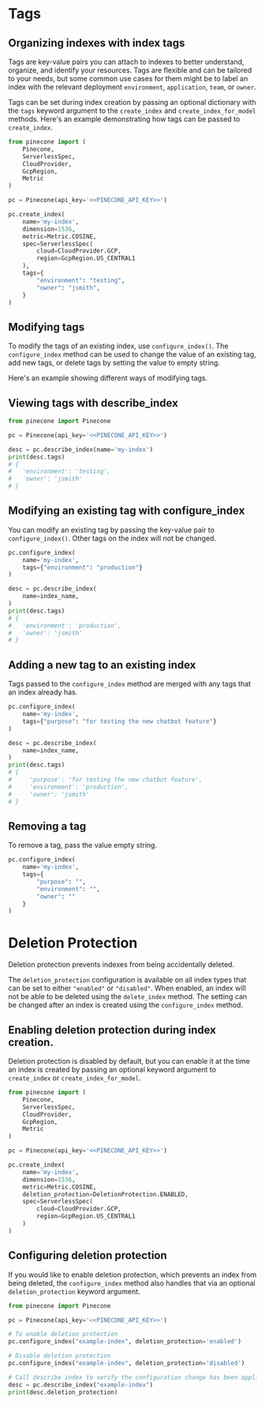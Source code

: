 # Tags

## Organizing indexes with index tags

Tags are key-value pairs you can attach to indexes to better understand, organize, and identify your resources. Tags are flexible and can be tailored to your needs, but some common use cases for them might be to label an index with the relevant deployment `environment`, `application`, `team`, or `owner`.

Tags can be set during index creation by passing an optional dictionary with the `tags` keyword argument to the `create_index` and `create_index_for_model` methods. Here's an example demonstrating how tags can be passed to `create_index`.

```python
from pinecone import (
    Pinecone,
    ServerlessSpec,
    CloudProvider,
    GcpRegion,
    Metric
)

pc = Pinecone(api_key='<<PINECONE_API_KEY>>')

pc.create_index(
    name='my-index',
    dimension=1536,
    metric=Metric.COSINE,
    spec=ServerlessSpec(
        cloud=CloudProvider.GCP,
        region=GcpRegion.US_CENTRAL1
    ),
    tags={
        "environment": "testing",
        "owner": "jsmith",
    }
)
```

## Modifying tags

To modify the tags of an existing index, use `configure_index()`. The `configure_index` method can be used to change the value of an existing tag, add new tags, or delete tags by setting the value to empty string.

Here's an example showing different ways of modifying tags.

## Viewing tags with describe_index

```python
from pinecone import Pinecone

pc = Pinecone(api_key='<<PINECONE_API_KEY>>')

desc = pc.describe_index(name='my-index')
print(desc.tags)
# {
#   'environment': 'testing',
#   'owner': 'jsmith'
# }
```

## Modifying an existing tag with configure_index

You can modify an existing tag by passing the key-value pair to `configure_index()`. Other tags on the index will not be changed.

````python
pc.configure_index(
    name='my-index',
    tags={"environment": "production"}
)

desc = pc.describe_index(
    name=index_name,
)
print(desc.tags)
# {
#   'environment': 'production',
#   'owner': 'jsmith'
# }
````

## Adding a new tag to an existing index

Tags passed to the `configure_index` method are merged with any tags that an index already has.

```python
pc.configure_index(
    name='my-index',
    tags={"purpose": "for testing the new chatbot feature"}
)

desc = pc.describe_index(
    name=index_name,
)
print(desc.tags)
# {
#     'purpose': 'for testing the new chatbot feature',
#     'environment': 'production',
#     'owner': 'jsmith'
# }
```

## Removing a tag

To remove a tag, pass the value empty string.

```python
pc.configure_index(
    name='my-index',
    tags={
        "purpose": "",
        "environment": "",
        "owner": ""
    }
)
```

# Deletion Protection

Deletion protection prevents indexes from being accidentally deleted.

The `deletion_protection` configuration is available on all index types that can be set to either `"enabled"` or `"disabled"`. When enabled, an index will not be able to be deleted using the `delete_index` method. The setting can be changed after an index is created using the `configure_index` method.

## Enabling deletion protection during index creation.

Deletion protection is disabled by default, but you can enable it at the time an index is created by passing an optional keyword argument to `create_index` or `create_index_for_model`.

```python
from pinecone import (
    Pinecone,
    ServerlessSpec,
    CloudProvider,
    GcpRegion,
    Metric
)

pc = Pinecone(api_key='<<PINECONE_API_KEY>>')

pc.create_index(
    name='my-index',
    dimension=1536,
    metric=Metric.COSINE,
    deletion_protection=DeletionProtection.ENABLED,
    spec=ServerlessSpec(
        cloud=CloudProvider.GCP,
        region=GcpRegion.US_CENTRAL1
    )
)
```


## Configuring deletion protection

If you would like to enable deletion protection, which prevents an index from being deleted, the `configure_index` method also handles that via an optional `deletion_protection` keyword argument.

```python
from pinecone import Pinecone

pc = Pinecone(api_key='<<PINECONE_API_KEY>>')

# To enable deletion protection
pc.configure_index("example-index", deletion_protection='enabled')

# Disable deletion protection
pc.configure_index("example-index", deletion_protection='disabled')

# Call describe index to verify the configuration change has been applied
desc = pc.describe_index("example-index")
print(desc.deletion_protection)
```
